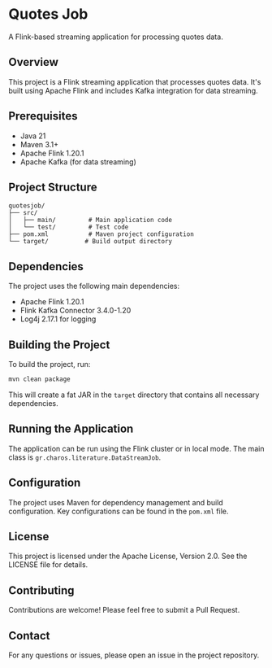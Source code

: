 # Quotes Job

A Flink-based streaming application for processing quotes data.

## Overview

This project is a Flink streaming application that processes quotes data. It's built using Apache Flink and includes Kafka integration for data streaming.

## Prerequisites

- Java 21
- Maven 3.1+
- Apache Flink 1.20.1
- Apache Kafka (for data streaming)

## Project Structure

```
quotesjob/
├── src/
│   ├── main/         # Main application code
│   └── test/         # Test code
├── pom.xml           # Maven project configuration
└── target/          # Build output directory
```

## Dependencies

The project uses the following main dependencies:
- Apache Flink 1.20.1
- Flink Kafka Connector 3.4.0-1.20
- Log4j 2.17.1 for logging

## Building the Project

To build the project, run:

```bash
mvn clean package
```

This will create a fat JAR in the `target` directory that contains all necessary dependencies.

## Running the Application

The application can be run using the Flink cluster or in local mode. The main class is `gr.charos.literature.DataStreamJob`.

## Configuration

The project uses Maven for dependency management and build configuration. Key configurations can be found in the `pom.xml` file.

## License

This project is licensed under the Apache License, Version 2.0. See the LICENSE file for details.

## Contributing

Contributions are welcome! Please feel free to submit a Pull Request.

## Contact

For any questions or issues, please open an issue in the project repository. 